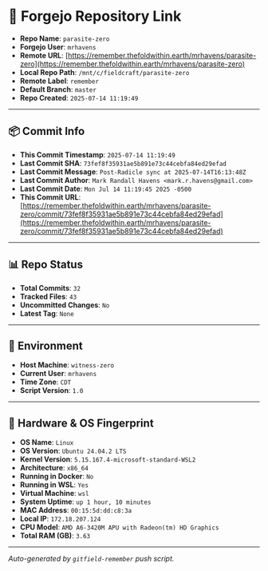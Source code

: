 # 🔗 Forgejo Repository Link

- **Repo Name**: `parasite-zero`
- **Forgejo User**: `mrhavens`
- **Remote URL**: [https://remember.thefoldwithin.earth/mrhavens/parasite-zero](https://remember.thefoldwithin.earth/mrhavens/parasite-zero)
- **Local Repo Path**: `/mnt/c/fieldcraft/parasite-zero`
- **Remote Label**: `remember`
- **Default Branch**: `master`
- **Repo Created**: `2025-07-14 11:19:49`

---

## 📦 Commit Info

- **This Commit Timestamp**: `2025-07-14 11:19:49`
- **Last Commit SHA**: `73fef8f35931ae5b891e73c44cebfa84ed29efad`
- **Last Commit Message**: `Post-Radicle sync at 2025-07-14T16:13:48Z`
- **Last Commit Author**: `Mark Randall Havens <mark.r.havens@gmail.com>`
- **Last Commit Date**: `Mon Jul 14 11:19:45 2025 -0500`
- **This Commit URL**: [https://remember.thefoldwithin.earth/mrhavens/parasite-zero/commit/73fef8f35931ae5b891e73c44cebfa84ed29efad](https://remember.thefoldwithin.earth/mrhavens/parasite-zero/commit/73fef8f35931ae5b891e73c44cebfa84ed29efad)

---

## 📊 Repo Status

- **Total Commits**: `32`
- **Tracked Files**: `43`
- **Uncommitted Changes**: `No`
- **Latest Tag**: `None`

---

## 🧭 Environment

- **Host Machine**: `witness-zero`
- **Current User**: `mrhavens`
- **Time Zone**: `CDT`
- **Script Version**: `1.0`

---

## 🧬 Hardware & OS Fingerprint

- **OS Name**: `Linux`
- **OS Version**: `Ubuntu 24.04.2 LTS`
- **Kernel Version**: `5.15.167.4-microsoft-standard-WSL2`
- **Architecture**: `x86_64`
- **Running in Docker**: `No`
- **Running in WSL**: `Yes`
- **Virtual Machine**: `wsl`
- **System Uptime**: `up 1 hour, 10 minutes`
- **MAC Address**: `00:15:5d:dd:c8:3a`
- **Local IP**: `172.18.207.124`
- **CPU Model**: `AMD A6-3420M APU with Radeon(tm) HD Graphics`
- **Total RAM (GB)**: `3.63`

---

_Auto-generated by `gitfield-remember` push script._
